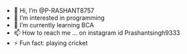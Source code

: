 - 👋 Hi, I’m @P-RASHANT8757
- 👀 I’m interested in programming 
- 🌱 I’m currently learning BCA
- 📫 How to reach me ... on instagram id Prashantsingh9333
- ⚡ Fun fact: playing cricket 

<!---
P-RASHANT8757/P-RASHANT8757 is a ✨ special ✨ repository because its `README.md` (this file) appears on your GitHub profile.
You can click the Preview link to take a look at your changes.
--->
